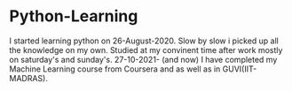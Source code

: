 # Python-Learning
  I started learning python on 26-August-2020. Slow by slow i picked up all the knowledge on my own. Studied at my convinent time after work mostly on saturday's and sunday's.
  27-10-2021- (and now) I have completed my Machine Learning course from Coursera and as well as in GUVI(IIT-MADRAS).   
